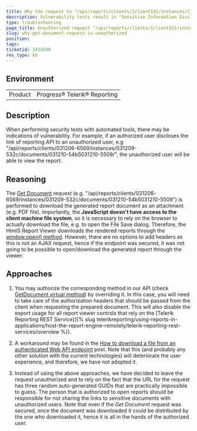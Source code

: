 ```yaml
---
title: Why the request to "/api/reports/clients/{clientId}/instances/{instanceId}/documents/{documentId} is not authorized"
description: Vulnerability tests result in "Sensitive Information Disclosure via API Response", "Internal Path Disclosure" or similar on "/api/reports/clients/{clientId}/instances/{instanceId}/documents/{documentId}"
type: troubleshooting
page_title: Unauthorized request "/api/reports/clients/{clientId}/instances/{instanceId}/documents/{documentId}"
slug: why-get-document-request-is-unauthorized
position: 
tags: 
ticketid: 1414290
res_type: kb
---
```


## Environment
<table>
    <tbody>
	    <tr>
	    	<td>Product</td>
	    	<td>Progress® Telerik® Reporting</td>
	    </tr>
    </tbody>
</table>


## Description
When performing security tests with automated tools, there may be indications of vulnerability. For example, if an authorized user discloses the link of reporting API to an unauthorized user, e.g "/api/reports/clients/031206-6569/instances/031209-532c/documents/031210-54b5031210-5509/", the unauthorized user will be able to view the report.


## Reasoning
The [Get Document](../telerik-reporting-rest-documents-api-get-document) request (e.g. "/api/reports/clients/031206-6569/instances/031209-532c/documents/031210-54b5031210-5509") is performed to download the generated report document as an attachment (e.g. PDF file). Importantly, the __JavaScript doesn't have access to the client machine file system__, so it is necessary to rely on the browser to actually download the file, e.g. to open the File Save dialog. Therefore, the Html5 Report Viewer downloads the rendered reports through the [window.open() method](https://developer.mozilla.org/en-US/docs/Web/API/Window/open). However, there are no options to add headers as this is not an AJAX request, hence if the endpoint was secured, it was not going to be possible to open/download the generated report through the viewer.

## Approaches
1. You may authorize the corresponding method in our API (check [GetDocument virtual method](../m-telerik-reporting-services-webapi-reportscontrollerbase-getdocument)) by overriding it. In this case, you will need to take care of the authorization headers that should be passed from the client when requesting the prepared document. This will also disable the export usage for all report viewer controls that rely on the [Telerik Reporting REST Service]({% slug telerikreporting/using-reports-in-applications/host-the-report-engine-remotely/telerik-reporting-rest-services/overview %}). 

2. A workaround may be found in the [How to download a file from an authenticated Web API endpoint](https://royaljay.com/development/how-to-download-files-from-authenticated-web-api-endpoints/) post. Note that this (and probably any other solution with the current technologies) will deteriorate the user experience, and therefore, we have not adopted it.

3. Instead of using the above approaches, we have decided to leave the request unauthorized and to rely on the fact that the URL for the request has three random auto-generated GUIDs that are practically impossible to guess. The person that is authorized to open reports should be responsible for not sharing the links to sensitive documents with unauthorized users. Note that even if the _Get Document_ request was secured, once the document was downloaded it could be distributed by the one who downloaded it, hence it is all in the hands of the authorized user.
